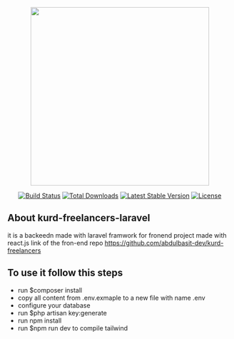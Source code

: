 <p align="center"><a href="https://laravel.com" target="_blank"><img src="https://raw.githubusercontent.com/laravel/art/master/logo-lockup/5%20SVG/2%20CMYK/1%20Full%20Color/laravel-logolockup-cmyk-red.svg" width="400"></a></p>

<p align="center">
<a href="https://travis-ci.org/laravel/framework"><img src="https://travis-ci.org/laravel/framework.svg" alt="Build Status"></a>
<a href="https://packagist.org/packages/laravel/framework"><img src="https://img.shields.io/packagist/dt/laravel/framework" alt="Total Downloads"></a>
<a href="https://packagist.org/packages/laravel/framework"><img src="https://img.shields.io/packagist/v/laravel/framework" alt="Latest Stable Version"></a>
<a href="https://packagist.org/packages/laravel/framework"><img src="https://img.shields.io/packagist/l/laravel/framework" alt="License"></a>
</p>

## About kurd-freelancers-laravel
it is a backeedn made with laravel framwork for fronend project made with react.js
link of the fron-end repo https://github.com/abdulbasit-dev/kurd-freelancers

## To use it follow this steps 
- run $composer install
- copy all content from .env.exmaple to a new file with name .env
- configure your database
- run $php artisan key:generate
- run npm install
- run $npm run dev to compile tailwind





